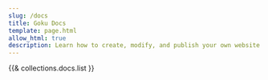 ```yaml
---
slug: /docs
title: Goku Docs
template: page.html
allow_html: true
description: Learn how to create, modify, and publish your own website with Goku.
---
```


{{& collections.docs.list }}
